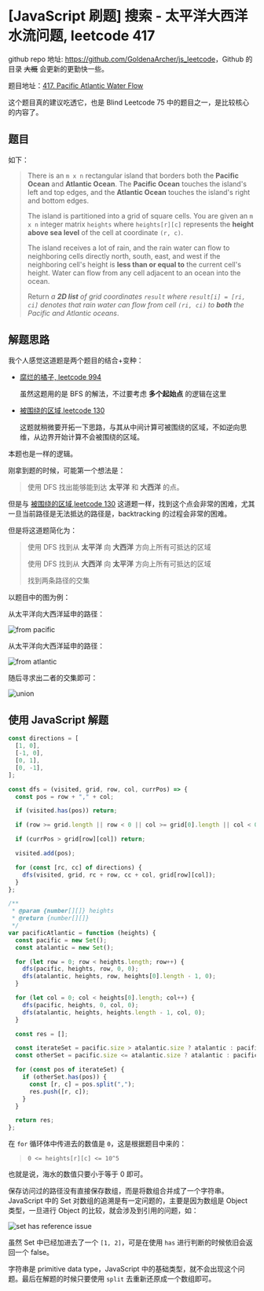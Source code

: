 # [JavaScript 刷题] 搜索 - 太平洋大西洋水流问题, leetcode 417

github repo 地址: <https://github.com/GoldenaArcher/js_leetcode>，Github 的目录 ~~大概~~ 会更新的更勤快一些。

题目地址：[417. Pacific Atlantic Water Flow](https://leetcode.com/problems/pacific-atlantic-water-flow/)

这个题目真的建议吃透它，也是 Blind Leetcode 75 中的题目之一，是比较核心的内容了。

## 题目

如下：

> There is an `m x n` rectangular island that borders both the **Pacific Ocean** and **Atlantic Ocean**. The **Pacific Ocean** touches the island's left and top edges, and the **Atlantic Ocean** touches the island's right and bottom edges.
>
> The island is partitioned into a grid of square cells. You are given an `m x n` integer matrix `heights` where `heights[r][c]` represents the **height above sea level** of the cell at coordinate `(r, c)`.
>
> The island receives a lot of rain, and the rain water can flow to neighboring cells directly north, south, east, and west if the neighboring cell's height is **less than or equal to** the current cell's height. Water can flow from any cell adjacent to an ocean into the ocean.
>
> Return _a **2D list** of grid coordinates `result` where `result[i] = [ri, ci]` denotes that rain water can flow from cell `(ri, ci)` to **both** the Pacific and Atlantic oceans_.

## 解题思路

我个人感觉这道题是两个题目的结合+变种：

- [腐烂的橘子, leetcode 994](https://goldenaarcher.blog.csdn.net/article/details/125025627)

  虽然这题用的是 BFS 的解法，不过要考虑 **多个起始点** 的逻辑在这里

- [被围绕的区域,leetcode 130](https://blog.csdn.net/weixin_42938619/article/details/125026379?)

  这题就稍微要开拓一下思路，与其从中间计算可被围绕的区域，不如逆向思维，从边界开始计算不会被围绕的区域。

本题也是一样的逻辑。

刚拿到题的时候，可能第一个想法是：

> 使用 DFS 找出能够能到达 **太平洋** 和 **大西洋** 的点。

但是与 [被围绕的区域,leetcode 130](https://blog.csdn.net/weixin_42938619/article/details/125026379?) 这道题一样，找到这个点会非常的困难，尤其一旦当前路径是无法抵达的路径是，backtracking 的过程会非常的困难。

但是将这道题简化为：

> 使用 DFS 找到从 **太平洋** 向 **大西洋** 方向上所有可抵达的区域
>
> 使用 DFS 找到从 **大西洋** 向 **太平洋** 方向上所有可抵达的区域
>
> 找到两条路径的交集

以题目中的图为例：

从太平洋向大西洋延申的路径：

![from pacific](https://img-blog.csdnimg.cn/54c81066f0bc4910a45d0f8ca7714b95.png)

从太平洋向大西洋延申的路径：

![from atlantic](https://img-blog.csdnimg.cn/7e639d19f97c42b6b682270602f69b6e.png)

随后寻求出二者的交集即可：

![union](https://img-blog.csdnimg.cn/9fd70bed03e147c39baf70dba3b576bf.png)

## 使用 JavaScript 解题

```javascript
const directions = [
  [1, 0],
  [-1, 0],
  [0, 1],
  [0, -1],
];

const dfs = (visited, grid, row, col, currPos) => {
  const pos = row + "," + col;

  if (visited.has(pos)) return;

  if (row >= grid.length || row < 0 || col >= grid[0].length || col < 0) return;

  if (currPos > grid[row][col]) return;

  visited.add(pos);

  for (const [rc, cc] of directions) {
    dfs(visited, grid, rc + row, cc + col, grid[row][col]);
  }
};

/**
 * @param {number[][]} heights
 * @return {number[][]}
 */
var pacificAtlantic = function (heights) {
  const pacific = new Set();
  const atalantic = new Set();

  for (let row = 0; row < heights.length; row++) {
    dfs(pacific, heights, row, 0, 0);
    dfs(atalantic, heights, row, heights[0].length - 1, 0);
  }

  for (let col = 0; col < heights[0].length; col++) {
    dfs(pacific, heights, 0, col, 0);
    dfs(atalantic, heights, heights.length - 1, col, 0);
  }

  const res = [];

  const iterateSet = pacific.size > atalantic.size ? atalantic : pacific;
  const otherSet = pacific.size <= atalantic.size ? atalantic : pacific;

  for (const pos of iterateSet) {
    if (otherSet.has(pos)) {
      const [r, c] = pos.split(",");
      res.push([r, c]);
    }
  }

  return res;
};
```

在 `for` 循环体中传进去的数值是 `0`，这是根据题目中来的：

> `0 <= heights[r][c] <= 10^5`

也就是说，海水的数值只要小于等于 0 即可。

保存访问过的路径没有直接保存数组，而是将数组合并成了一个字符串。JavaScript 中的 Set 对数组的追溯是有一定问题的，主要是因为数组是 Object 类型，一旦进行 Object 的比较，就会涉及到引用的问题，如：

![set has reference issue](https://img-blog.csdnimg.cn/3d6bb7f54b1c49c6b2b0d90946a14481.png)

虽然 Set 中已经加进去了一个 `[1, 2]`，可是在使用 `has` 进行判断的时候依旧会返回一个 false。

字符串是 primitive data type，JavaScript 中的基础类型，就不会出现这个问题。最后在解题的时候只要使用 `split` 去重新还原成一个数组即可。
